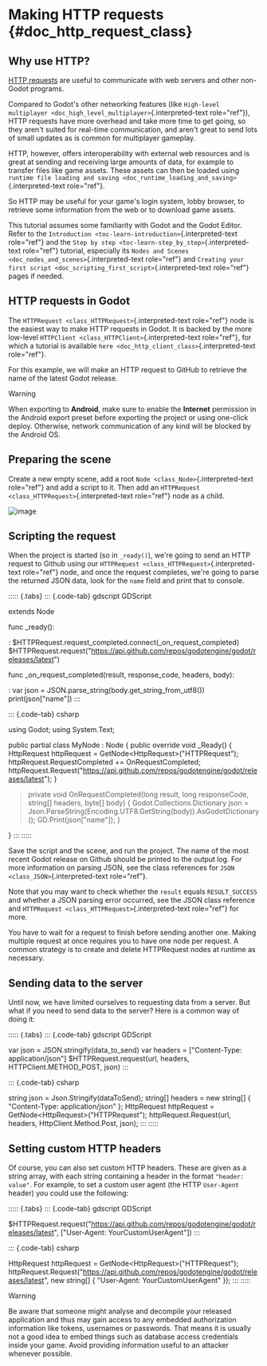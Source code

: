 # Making HTTP requests {#doc_http_request_class}

## Why use HTTP?

[HTTP requests](https://developer.mozilla.org/en-US/docs/Web/HTTP) are
useful to communicate with web servers and other non-Godot programs.

Compared to Godot\'s other networking features (like
`High-level multiplayer <doc_high_level_multiplayer>`{.interpreted-text
role="ref"}), HTTP requests have more overhead and take more time to get
going, so they aren\'t suited for real-time communication, and aren\'t
great to send lots of small updates as is common for multiplayer
gameplay.

HTTP, however, offers interoperability with external web resources and
is great at sending and receiving large amounts of data, for example to
transfer files like game assets. These assets can then be loaded using
`runtime file loading and saving <doc_runtime_loading_and_saving>`{.interpreted-text
role="ref"}.

So HTTP may be useful for your game\'s login system, lobby browser, to
retrieve some information from the web or to download game assets.

This tutorial assumes some familiarity with Godot and the Godot Editor.
Refer to the `Introduction <toc-learn-introduction>`{.interpreted-text
role="ref"} and the
`Step by step <toc-learn-step_by_step>`{.interpreted-text role="ref"}
tutorial, especially its
`Nodes and Scenes <doc_nodes_and_scenes>`{.interpreted-text role="ref"}
and
`Creating your first script <doc_scripting_first_script>`{.interpreted-text
role="ref"} pages if needed.

## HTTP requests in Godot

The `HTTPRequest <class_HTTPRequest>`{.interpreted-text role="ref"} node
is the easiest way to make HTTP requests in Godot. It is backed by the
more low-level `HTTPClient <class_HTTPClient>`{.interpreted-text
role="ref"}, for which a tutorial is available
`here <doc_http_client_class>`{.interpreted-text role="ref"}.

For this example, we will make an HTTP request to GitHub to retrieve the
name of the latest Godot release.

> [!WARNING]
> When exporting to **Android**, make sure to enable the **Internet**
> permission in the Android export preset before exporting the project
> or using one-click deploy. Otherwise, network communication of any
> kind will be blocked by the Android OS.

## Preparing the scene

Create a new empty scene, add a root
`Node <class_Node>`{.interpreted-text role="ref"} and add a script to
it. Then add an `HTTPRequest <class_HTTPRequest>`{.interpreted-text
role="ref"} node as a child.

![image](img/rest_api_scene.webp)

## Scripting the request

When the project is started (so in `_ready()`), we\'re going to send an
HTTP request to Github using our
`HTTPRequest <class_HTTPRequest>`{.interpreted-text role="ref"} node,
and once the request completes, we\'re going to parse the returned JSON
data, look for the `name` field and print that to console.

::::: {.tabs}
::: {.code-tab}
gdscript GDScript

extends Node

func \_ready():

:   \$HTTPRequest.request_completed.connect(\_on_request_completed)
    \$HTTPRequest.request(\"<https://api.github.com/repos/godotengine/godot/releases/latest>\")

func \_on_request_completed(result, response_code, headers, body):

:   var json = JSON.parse_string(body.get_string_from_utf8())
    print(json\[\"name\"\])
:::

::: {.code-tab}
csharp

using Godot; using System.Text;

public partial class MyNode : Node { public override void \_Ready() {
HttpRequest httpRequest = GetNode\<HttpRequest\>(\"HTTPRequest\");
httpRequest.RequestCompleted += OnRequestCompleted;
httpRequest.Request(\"<https://api.github.com/repos/godotengine/godot/releases/latest>\");
}

> private void OnRequestCompleted(long result, long responseCode,
> string\[\] headers, byte\[\] body) { Godot.Collections.Dictionary json
> = Json.ParseString(Encoding.UTF8.GetString(body)).AsGodotDictionary();
> GD.Print(json\[\"name\"\]); }

}
:::
:::::

Save the script and the scene, and run the project. The name of the most
recent Godot release on Github should be printed to the output log. For
more information on parsing JSON, see the class references for
`JSON <class_JSON>`{.interpreted-text role="ref"}.

Note that you may want to check whether the `result` equals
`RESULT_SUCCESS` and whether a JSON parsing error occurred, see the JSON
class reference and `HTTPRequest <class_HTTPRequest>`{.interpreted-text
role="ref"} for more.

You have to wait for a request to finish before sending another one.
Making multiple request at once requires you to have one node per
request. A common strategy is to create and delete HTTPRequest nodes at
runtime as necessary.

## Sending data to the server

Until now, we have limited ourselves to requesting data from a server.
But what if you need to send data to the server? Here is a common way of
doing it:

::::: {.tabs}
::: {.code-tab}
gdscript GDScript

var json = JSON.stringify(data_to_send) var headers = \[\"Content-Type:
application/json\"\] \$HTTPRequest.request(url, headers,
HTTPClient.METHOD_POST, json)
:::

::: {.code-tab}
csharp

string json = Json.Stringify(dataToSend); string\[\] headers = new
string\[\] { \"Content-Type: application/json\" }; HttpRequest
httpRequest = GetNode\<HttpRequest\>(\"HTTPRequest\");
httpRequest.Request(url, headers, HttpClient.Method.Post, json);
:::
:::::

## Setting custom HTTP headers

Of course, you can also set custom HTTP headers. These are given as a
string array, with each string containing a header in the format
`"header: value"`. For example, to set a custom user agent (the HTTP
`User-Agent` header) you could use the following:

::::: {.tabs}
::: {.code-tab}
gdscript GDScript

\$HTTPRequest.request(\"<https://api.github.com/repos/godotengine/godot/releases/latest>\",
\[\"User-Agent: YourCustomUserAgent\"\])
:::

::: {.code-tab}
csharp

HttpRequest httpRequest = GetNode\<HttpRequest\>(\"HTTPRequest\");
httpRequest.Request(\"<https://api.github.com/repos/godotengine/godot/releases/latest>\",
new string\[\] { \"User-Agent: YourCustomUserAgent\" });
:::
:::::

> [!WARNING]
> Be aware that someone might analyse and decompile your released
> application and thus may gain access to any embedded authorization
> information like tokens, usernames or passwords. That means it is
> usually not a good idea to embed things such as database access
> credentials inside your game. Avoid providing information useful to an
> attacker whenever possible.
